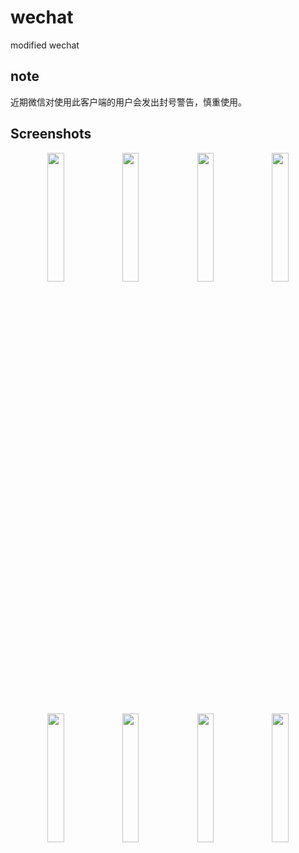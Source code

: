 # wechat

modified wechat

## note

近期微信对使用此客户端的用户会发出封号警告，慎重使用。

## Screenshots

<div align="center">
    <img src="screenshot/config.png" width="23%" />
    <img src="screenshot/advance_config.png" width="23%" />
    <img src="screenshot/delay.png" width="23%" />
    <img src="screenshot/which_list.png" width="23%" />
    <img src="screenshot/only_these_group.png" width="23%" />
    <img src="screenshot/choose_group.png" width="23%" />
    <img src="screenshot/not_these_people.png" width="23%" />
    <img src="screenshot/choose_people.png" width="23%" />
</div>
